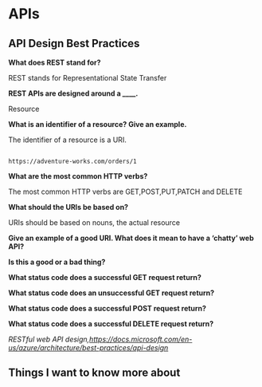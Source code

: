 # APIs

## API Design Best Practices

**What does REST stand for?**

REST stands for Representational State Transfer

**REST APIs are designed around a ____.**

Resource

**What is an identifier of a resource? Give an example.**

The identifier of a resource is a URI.

```http

https://adventure-works.com/orders/1

```

**What are the most common HTTP verbs?**

The most common HTTP verbs are GET,POST,PUT,PATCH and DELETE

**What should the URIs be based on?**

URIs should be based on nouns, the actual resource

**Give an example of a good URI. What does it mean to have a ‘chatty’ web API?**

**Is this a good or a bad thing?**

**What status code does a successful GET request return?**

**What status code does an unsuccessful GET request return?**

**What status code does a successful POST request return?**

**What status code does a successful DELETE request return?**

<cite>RESTful web API design,https://docs.microsoft.com/en-us/azure/architecture/best-practices/api-design</cite>

## Things I want to know more about
